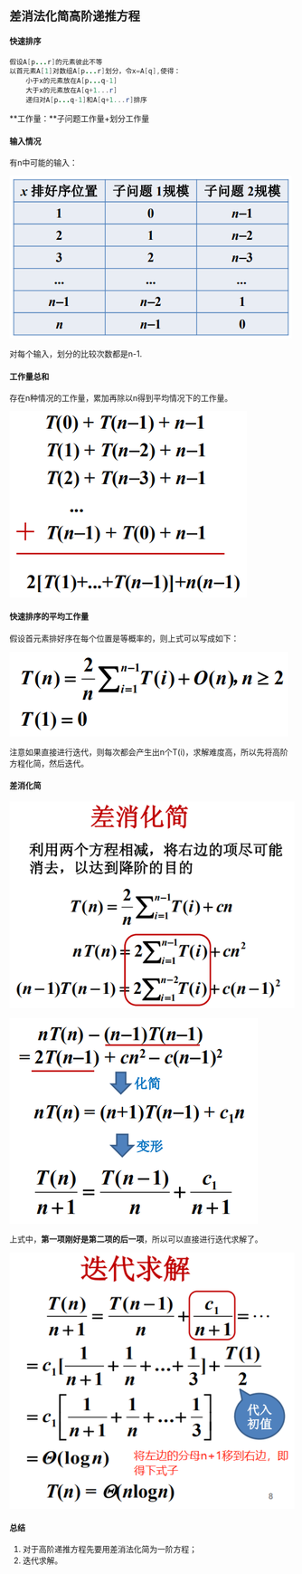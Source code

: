 ## 差消法化简高阶递推方程

#### 快速排序

```java
假设A[p...r]的元素彼此不等
以首元素A[1]对数组A[p...r]划分，令x=A[q],使得：
	小于x的元素放在A[p...q-1]
	大于x的元素放在A[q+1...r]
	递归对A[p...q-1]和A[q+1...r]排序
```

**工作量：**子问题工作量+划分工作量

#### 输入情况

有n中可能的输入：

![](images/input.png)

对每个输入，划分的比较次数都是n-1.

#### 工作量总和

存在n种情况的工作量，累加再除以n得到平均情况下的工作量。

![](images/workload.png)

#### 快速排序的平均工作量

假设首元素排好序在每个位置是等概率的，则上式可以写成如下：

![](images/eq1.png)

注意如果直接进行迭代，则每次都会产生出n个T(i)，求解难度高，所以先将高阶方程化简，然后迭代。

#### 差消化简

![](images/mv1.png)

![](images/mv2.png)

上式中，**第一项刚好是第二项的后一项**，所以可以直接进行迭代求解了。

![](images/iter.png)

#### 总结

1. 对于高阶递推方程先要用差消法化简为一阶方程；
2. 迭代求解。